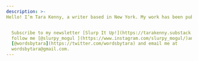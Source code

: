 ```yaml
---
description: >-
Hello! I’m Tara Kenny, a writer based in New York. My work has been published in Brooklyn Magazine, The Saturday Paper, Frankie, Gossamer, The Guardian, Paper Magazine, Interview Magazine and elsewhere.


  Subscribe to my newsletter [Slurp It Up!](https://tarakenny.substack.com/),
  follow me [@slurpy_mogul ](https://www.instagram.com/slurpy_mogul/)and
  [@wordsbytara](https://twitter.com/wordsbytara) and email me at
  wordsbytara@gmail.com.
---
```


